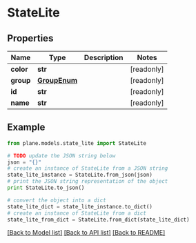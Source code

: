 # StateLite


## Properties
Name | Type | Description | Notes
------------ | ------------- | ------------- | -------------
**color** | **str** |  | [readonly] 
**group** | [**GroupEnum**](GroupEnum.md) |  | [readonly] 
**id** | **str** |  | [readonly] 
**name** | **str** |  | [readonly] 

## Example

```python
from plane.models.state_lite import StateLite

# TODO update the JSON string below
json = "{}"
# create an instance of StateLite from a JSON string
state_lite_instance = StateLite.from_json(json)
# print the JSON string representation of the object
print StateLite.to_json()

# convert the object into a dict
state_lite_dict = state_lite_instance.to_dict()
# create an instance of StateLite from a dict
state_lite_from_dict = StateLite.from_dict(state_lite_dict)
```
[[Back to Model list]](../README.md#documentation-for-models) [[Back to API list]](../README.md#documentation-for-api-endpoints) [[Back to README]](../README.md)


